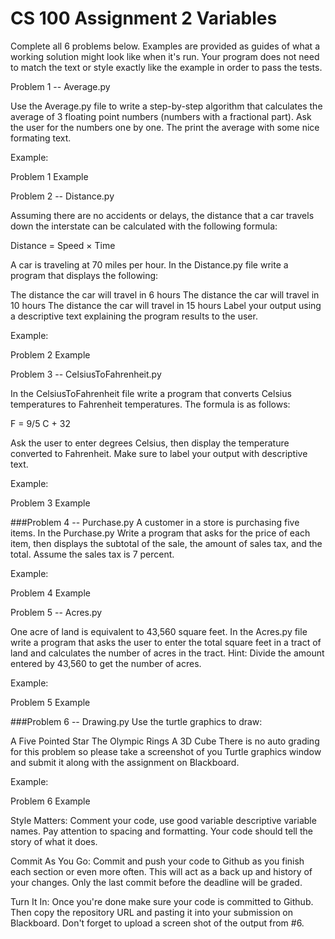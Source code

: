 # CS 100 Assignment 2 Variables

Complete all 6 problems below. Examples are provided as guides of what a working solution might look like when it's run. Your program does not need to match the text or style exactly like the example in order to pass the tests.

Problem 1 -- Average.py

Use the Average.py file to write a step-by-step algorithm that calculates the average of 3 floating point numbers (numbers with a fractional part). Ask the user for the numbers one by one. The print the average with some nice formating text.

Example:

Problem 1 Example

Problem 2 -- Distance.py

Assuming there are no accidents or delays, the distance that a car travels down the interstate can be calculated with the following formula:

Distance = Speed × Time

A car is traveling at 70 miles per hour. In the Distance.py file write a program that displays the following:

The distance the car will travel in 6 hours
The distance the car will travel in 10 hours
The distance the car will travel in 15 hours
Label your output using a descriptive text explaining the program results to the user.

Example:

Problem 2 Example

Problem 3 -- CelsiusToFahrenheit.py

In the CelsiusToFahrenheit file write a program that converts Celsius temperatures to Fahrenheit temperatures. The formula is as follows:

F = 9/5 C + 32

Ask the user to enter degrees Celsius, then display the temperature converted to Fahrenheit. Make sure to label your output with descriptive text.

Example:

Problem 3 Example

###Problem 4 -- Purchase.py A customer in a store is purchasing five items. In the Purchase.py Write a program that asks for the price of each item, then displays the subtotal of the sale, the amount of sales tax, and the total. Assume the sales tax is 7 percent.

Example:

Problem 4 Example

Problem 5 -- Acres.py

One acre of land is equivalent to 43,560 square feet. In the Acres.py file write a program that asks the user to enter the total square feet in a tract of land and calculates the number of acres in the tract. Hint: Divide the amount entered by 43,560 to get the number of acres.

Example:

Problem 5 Example

###Problem 6 -- Drawing.py Use the turtle graphics to draw:

A Five Pointed Star
The Olympic Rings
A 3D Cube
There is no auto grading for this problem so please take a screenshot of you Turtle graphics window and submit it along with the assignment on Blackboard.

Example:

Problem 6 Example

Style Matters: Comment your code, use good variable descriptive variable names. Pay attention to spacing and formatting. Your code should tell the story of what it does.

Commit As You Go: Commit and push your code to Github as you finish each section or even more often. This will act as a back up and history of your changes. Only the last commit before the deadline will be graded.

Turn It In: Once you're done make sure your code is committed to Github. Then copy the repository URL and pasting it into your submission on Blackboard. Don't forget to upload a screen shot of the output from #6.
